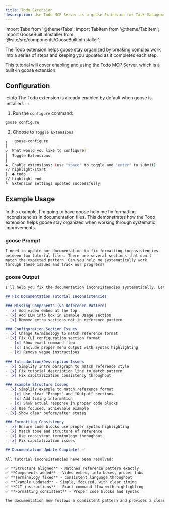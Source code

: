 ```yaml
---
title: Todo Extension
description: Use Todo MCP Server as a goose Extension for Task Management
---
```


import Tabs from '@theme/Tabs';
import TabItem from '@theme/TabItem';
import GooseBuiltinInstaller from '@site/src/components/GooseBuiltinInstaller';

The Todo extension helps goose stay organized by breaking complex work into a series of steps and keeping you updated as it completes each step.

This tutorial will cover enabling and using the Todo MCP Server, which is a built-in goose extension.

## Configuration

:::info
The Todo extension is already enabled by default when goose is installed.
:::

<Tabs groupId="interface">
  <TabItem value="ui" label="goose Desktop" default>
  <GooseBuiltinInstaller
    extensionName="Todo"
    description="Manage complex tasks with structured checklists and progress tracking"
  />
  </TabItem>
  <TabItem value="cli" label="goose CLI">

  1. Run the `configure` command:
  ```sh
  goose configure
  ```

  2. Choose to `Toggle Extensions`
  ```sh
  ┌   goose-configure 
  │
  ◇  What would you like to configure?
  │  Toggle Extensions 
  │
  ◆  Enable extensions: (use "space" to toggle and "enter" to submit)
  // highlight-start    
  │  ● todo
  // highlight-end  
  └  Extension settings updated successfully
  ```
  </TabItem>
</Tabs>

## Example Usage

In this example, I'm going to have goose help me fix formatting inconsistencies in documentation files. This demonstrates how the Todo extension helps goose stay organized when working through systematic improvements.

### goose Prompt

```
I need to update our documentation to fix formatting inconsistencies between two tutorial files. There are several sections that don't match the expected pattern. Can you help me systematically work through these issues and track our progress?
```

### goose Output

```md
I'll help you fix the documentation inconsistencies systematically. Let me break this down into organized tasks and track our progress.

## Fix Documentation Tutorial Inconsistencies

### Missing Components (vs Reference Pattern)
- [x] Add video embed at the top
- [x] Add LLM info box in Example Usage section  
- [x] Remove extra sections not in reference pattern

### Configuration Section Issues
- [x] Change terminology to match reference format
- [x] Fix CLI configuration section format
  - [x] Show exact command flow
  - [x] Include proper menu output with syntax highlighting
  - [x] Remove vague instructions

### Introduction/Description Issues
- [x] Simplify intro paragraph to match reference style
- [x] Fix tutorial description line to match pattern
- [x] Fix capitalization consistency throughout

### Example Structure Issues
- [x] Simplify example to match reference format
  - [x] Use clear "Prompt" and "Output" sections
  - [x] Add timing information
  - [x] Show actual response in proper code blocks
- [x] Use focused, achievable example
- [x] Show clear before/after states

### Formatting Consistency
- [x] Ensure code blocks use proper syntax highlighting
- [x] Match tone and structure of reference
- [x] Use consistent terminology throughout
- [x] Fix capitalization issues

## Documentation Update Complete! ✅

All tutorial inconsistencies have been resolved:

✅ **Structure aligned** - Matches reference pattern exactly
✅ **Components added** - Video embed, info boxes, proper tabs  
✅ **Terminology fixed** - Consistent language throughout
✅ **Example updated** - Simple, focused, with clear timing
✅ **CLI instructions** - Exact command flow with highlighting
✅ **Formatting consistent** - Proper code blocks and syntax

The documentation now follows a consistent pattern and provides a clear, organized experience for users.
```